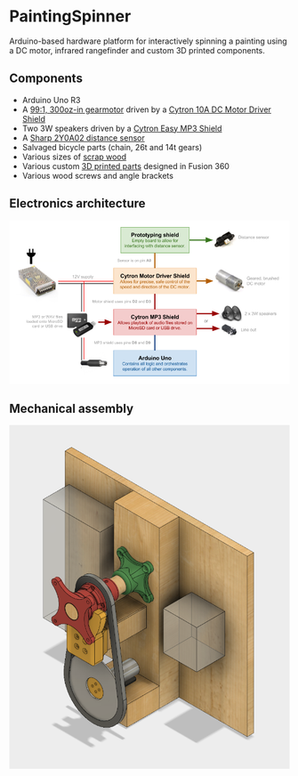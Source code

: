 # PaintingSpinner
Arduino-based hardware platform for interactively spinning a painting using a DC motor, infrared rangefinder and custom 3D printed components.

## Components

- Arduino Uno R3
- A [99:1, 300oz-in gearmotor](https://www.pololu.com/product/3207) driven by a [Cytron 10A DC Motor Driver Shield](http://www.robotshop.com/en/10a-dc-motor-driver-arduino-shield.html)
- Two 3W speakers driven by a [Cytron Easy MP3 Shield](http://www.robotshop.com/en/cytron-easy-mp3-shield.html)
- A [Sharp 2Y0A02 distance sensor](https://www.sparkfun.com/products/8958)
- Salvaged bicycle parts (chain, 26t and 14t gears)
- Various sizes of [scrap wood](https://github.com/jasonwebb/PaintingSpinner/blob/master/BOMs/Wood%20cutlist.csv)
- Various custom [3D printed parts](https://github.com/jasonwebb/PaintingSpinner/tree/master/CAD) designed in Fusion 360
- Various wood screws and angle brackets

## Electronics architecture
![Architecture](docs/architecture.png)

## Mechanical assembly

![Assembly](docs/assembly/assembly-iso.png)
